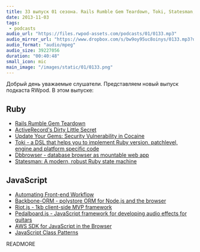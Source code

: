 ```yaml
---
title: 33 выпуск 01 сезона. Rails Rumble Gem Teardown, Toki, Statesman, Backbone-ORM, Pedalboard.js и прочее
date: 2013-11-03
tags:
 - podcasts
audio_url: "https://files.rwpod-assets.com/podcasts/01/0133.mp3"
audio_mirror_url: "https://www.dropbox.com/s/bw9oy95uc8oinys/0133.mp3?dl=1"
audio_format: "audio/mpeg"
audio_size: 39227056
duration: "00:40:48"
small_icon: mic
main_image: "/images/static/01/0133.png"
---
```


Добрый день уважаемые слушатели. Представляем новый выпуск подкаста RWpod. В этом выпуске:

## Ruby

 - [Rails Rumble Gem Teardown](http://www.dwellable.com/blog/Rails-Rumble-Gem-Teardown)
 - [ActiveRecord's Dirty Little Secret](http://gavinmiller.io/2013/active-records-dirty-little-secret/)
 - [Update Your Gems: Security Vulnerability in Cocaine](http://robots.thoughtbot.com/update-your-gems-security-vulnerability-in-cocaine/)
 - [Toki - a DSL that helps you to implement Ruby version, patchlevel, engine and platform specific code](https://github.com/juskoljo/toki)
 - [Dbbrowser - database browser as mountable web app](https://github.com/rubylibs/dbbrowser)
 - [Statesman: A modern, robust Ruby state machine](https://gocardless.com/blog/statesman/)

## JavaScript

 - [Automating Front-end Workflow](https://speakerdeck.com/addyosmani/automating-front-end-workflow)
 - [Backbone-ORM - polystore ORM for Node.js and the browser](http://vidigami.github.io/backbone-orm/)
 - [Riot.js - 1kb client-side MVP framework](https://moot.it/riotjs/)
 - [Pedalboard.js - JavaScript framework for developing audio effects for guitars](http://dashersw.github.io/pedalboard.js/demo/)
 - [AWS SDK for JavaScript in the Browser](http://aws.typepad.com/aws/2013/10/developer-preview-aws-sdk-for-javascript.html)
 - [JavaScript Class Patterns](https://gist.github.com/lucastan/5421897)

READMORE

